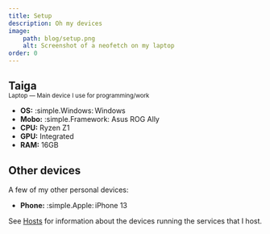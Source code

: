 ```yaml
---
title: Setup
description: Oh my devices
image:
    path: blog/setup.png
    alt: Screenshot of a neofetch on my laptop
order: 0
---
```


<h2 style="margin-bottom: 0;">Taiga</h2>
<p style="margin-top: 0;"><small>Laptop &mdash; Main device I use for programming/work</small></p>

-   **OS:** :simple.Windows:&thinsp;Windows
-   **Mobo:** :simple.Framework: Asus ROG Ally
-   **CPU:** Ryzen Z1
-   **GPU:** Integrated
-   **RAM:** 16GB



## Other devices

A few of my other personal devices:

-   **Phone:** :simple.Apple:&thinsp;iPhone 13

See [Hosts](/docs/services/hosts) for information about the devices running the services that I host.
